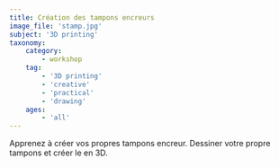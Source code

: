 ```yaml
---
title: Création des tampons encreurs
image_file: 'stamp.jpg'
subject: '3D printing'
taxonomy:
    category:
        - workshop
    tag:
        - '3D printing'
        - 'creative'
        - 'practical'
        - 'drawing'
    ages:
        - 'all'
---
```

Apprenez à créer vos propres tampons encreur. Dessiner votre propre tampons et créer le en 3D.
